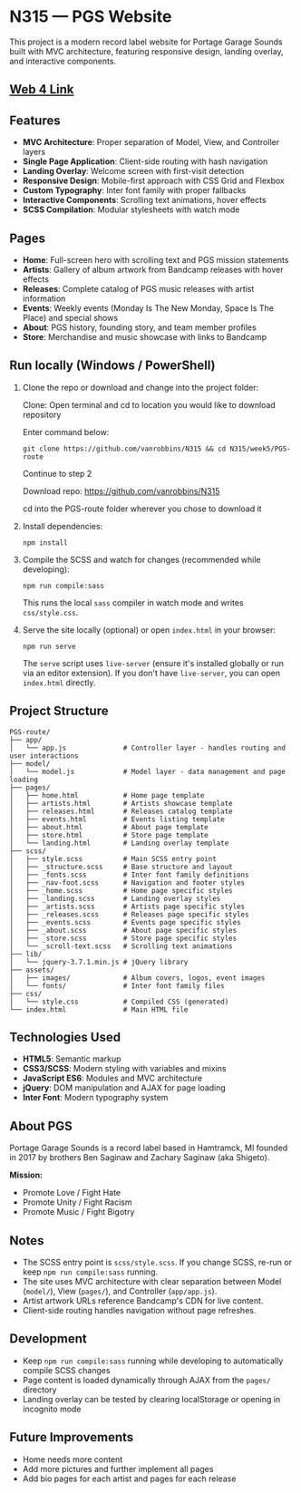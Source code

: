 # N315 — PGS Website

This project is a modern record label website for Portage Garage Sounds built with MVC architecture, featuring responsive design, landing overlay, and interactive components.

## [Web 4 Link](https://in-info-web4.luddy.indianapolis.iu.edu/~vanrobbi/N315/PGS-Route/)

## Features

- **MVC Architecture**: Proper separation of Model, View, and Controller layers
- **Single Page Application**: Client-side routing with hash navigation
- **Landing Overlay**: Welcome screen with first-visit detection
- **Responsive Design**: Mobile-first approach with CSS Grid and Flexbox
- **Custom Typography**: Inter font family with proper fallbacks
- **Interactive Components**: Scrolling text animations, hover effects
- **SCSS Compilation**: Modular stylesheets with watch mode

## Pages

- **Home**: Full-screen hero with scrolling text and PGS mission statements
- **Artists**: Gallery of album artwork from Bandcamp releases with hover effects
- **Releases**: Complete catalog of PGS music releases with artist information
- **Events**: Weekly events (Monday Is The New Monday, Space Is The Place) and special shows
- **About**: PGS history, founding story, and team member profiles
- **Store**: Merchandise and music showcase with links to Bandcamp

## Run locally (Windows / PowerShell)

1. Clone the repo or download and change into the project folder:

   Clone:
   Open terminal and cd to location you would like to download repository

   Enter command below:

   `git clone https://github.com/vanrobbins/N315 && cd N315/week5/PGS-route`

   Continue to step 2

   Download repo:
   https://github.com/vanrobbins/N315

   cd into the PGS-route folder wherever you chose to download it

2. Install dependencies:

   `npm install`

3. Compile the SCSS and watch for changes (recommended while developing):

   `npm run compile:sass`

   This runs the local `sass` compiler in watch mode and writes `css/style.css`.

4. Serve the site locally (optional) or open `index.html` in your browser:

   `npm run serve`

   The `serve` script uses `live-server` (ensure it's installed globally or run via an editor extension). If you don't have `live-server`, you can open `index.html` directly.

## Project Structure

```
PGS-route/
├── app/
│   └── app.js              # Controller layer - handles routing and user interactions
├── model/
│   └── model.js            # Model layer - data management and page loading
├── pages/
│   ├── home.html           # Home page template
│   ├── artists.html        # Artists showcase template
│   ├── releases.html       # Releases catalog template
│   ├── events.html         # Events listing template
│   ├── about.html          # About page template
│   ├── store.html          # Store page template
│   └── landing.html        # Landing overlay template
├── scss/
│   ├── style.scss          # Main SCSS entry point
│   ├── _structure.scss     # Base structure and layout
│   ├── _fonts.scss         # Inter font family definitions
│   ├── _nav-foot.scss      # Navigation and footer styles
│   ├── _home.scss          # Home page specific styles
│   ├── _landing.scss       # Landing overlay styles
│   ├── _artists.scss       # Artists page specific styles
│   ├── _releases.scss      # Releases page specific styles
│   ├── _events.scss        # Events page specific styles
│   ├── _about.scss         # About page specific styles
│   ├── _store.scss         # Store page specific styles
│   └── _scroll-text.scss   # Scrolling text animations
├── lib/
│   └── jquery-3.7.1.min.js # jQuery library
├── assets/
│   ├── images/             # Album covers, logos, event images
│   └── fonts/              # Inter font family files
├── css/
│   └── style.css           # Compiled CSS (generated)
└── index.html              # Main HTML file
```

## Technologies Used

- **HTML5**: Semantic markup
- **CSS3/SCSS**: Modern styling with variables and mixins
- **JavaScript ES6**: Modules and MVC architecture
- **jQuery**: DOM manipulation and AJAX for page loading
- **Inter Font**: Modern typography system

## About PGS

Portage Garage Sounds is a record label based in Hamtramck, MI founded in 2017 by brothers Ben Saginaw and Zachary Saginaw (aka Shigeto).

**Mission:**

- Promote Love / Fight Hate
- Promote Unity / Fight Racism
- Promote Music / Fight Bigotry

## Notes

- The SCSS entry point is `scss/style.scss`. If you change SCSS, re-run or keep `npm run compile:sass` running.
- The site uses MVC architecture with clear separation between Model (`model/`), View (`pages/`), and Controller (`app/app.js`).
- Artist artwork URLs reference Bandcamp's CDN for live content.
- Client-side routing handles navigation without page refreshes.

## Development

- Keep `npm run compile:sass` running while developing to automatically compile SCSS changes
- Page content is loaded dynamically through AJAX from the `pages/` directory
- Landing overlay can be tested by clearing localStorage or opening in incognito mode

## Future Improvements

- Home needs more content
- Add more pictures and further implement all pages
- Add bio pages for each artist and pages for each release
